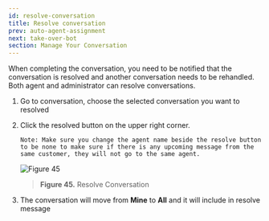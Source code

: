 ```yaml
---
id: resolve-conversation
title: Resolve conversation
prev: auto-agent-assignment
next: take-over-bot
section: Manage Your Conversation
---
```


When completing the conversation, you need to be notified that the conversation is resolved and another conversation needs to be rehandled. Both agent and administrator can resolve conversations.

1. Go to conversation, choose the selected conversation you want to resolved
2. Click the resolved button on the upper right corner.

    ```
    Note: Make sure you change the agent name beside the resolve button to be none to make sure if there is any upcoming message from the same customer, they will not go to the same agent.
    ```

    ![Figure 45](/assets/images/products/kata-omnichat/image45.png)

    > **Figure 45.** Resolve Conversation

3. The conversation will move from **Mine** to **All** and it will include in resolve message
